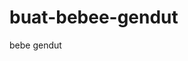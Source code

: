 # buat-bebee-gendut
bebe gendut

<!DOCTYPE html>
<html lang="en">
<head>
<meta charset="UTF-8">
<meta name="viewport" content="width=device-width, initial-scale=1.0>
<title>Bebeku cantikku apakah bebe sayang aku?</title>
<style>
body {
display: flex;
